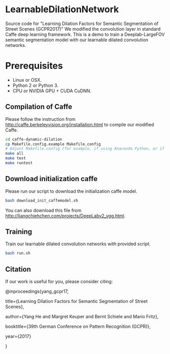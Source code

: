 # LearnableDilationNetwork

Source code for "Learning Dilation Factors for Semantic Segmentation of Street Scenes (GCPR2017)"
We modified the convolution layer in standard Caffe deep learning framework.
This is a demo to train a Deeplab-LargeFOV semantic segmentation model with our learnable dilated convolution networks.

# Prerequisites
- Linux or OSX.
- Python 2 or Python 3.
- CPU or NVIDIA GPU + CUDA CuDNN.

## Compilation of Caffe
Please follow the instruction from http://caffe.berkeleyvision.org/installation.html to compile our modified Caffe.
```bash
cd caffe-dynamic-dilation
cp Makefile.config.example Makefile.config
# Adjust Makefile.config (for example, if using Anaconda Python, or if cuDNN is desired)
make all
make test
make runtest
```

## Download initialization caffe
Please run our script to download the initialization caffe model.
```bash
bash download_init_caffemodel.sh
```
You can also download this file from http://liangchiehchen.com/projects/DeepLabv2_vgg.html.

## Training
Train our learnable dilated convolution networks with provided script.
```bash
bash run.sh
```

## Citation
If our work is useful for you, please consider citing:

@inproceedings{yang_gcpr17,

   title={Learning Dilation Factors for Semantic Segmentation of Street Scenes},
 
   author={Yang He and Margret Keuper and Bernt Schiele and Mario Fritz},
 
   booktitle={39th German Conference on Pattern Recognition (GCPR)},
 
   year={2017}
 
}
